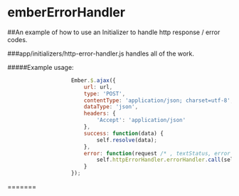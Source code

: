 # emberErrorHandler
##An example of how to use an Initializer to handle http response / error codes.  

###app/initializers/http-error-handler.js handles all of the work. 

#####Example usage:

```javascript
                    Ember.$.ajax({
                        url: url,
                        type: 'POST',
                        contentType: 'application/json; charset=utf-8',
                        dataType: 'json',
                        headers: {
                            'Accept': 'application/json'
                        },
                        success: function(data) {
                            self.resolve(data);
                        },
                        error: function(request /* , textStatus, error */) {
                            self.httpErrorHandler.errorHandler.call(self, request);
                        }
                    });
```
=======
